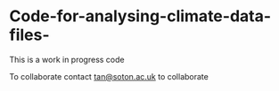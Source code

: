 # Code-for-analysing-climate-data-files-
This is a work in progress code

To collaborate contact tan@soton.ac.uk to collaborate
